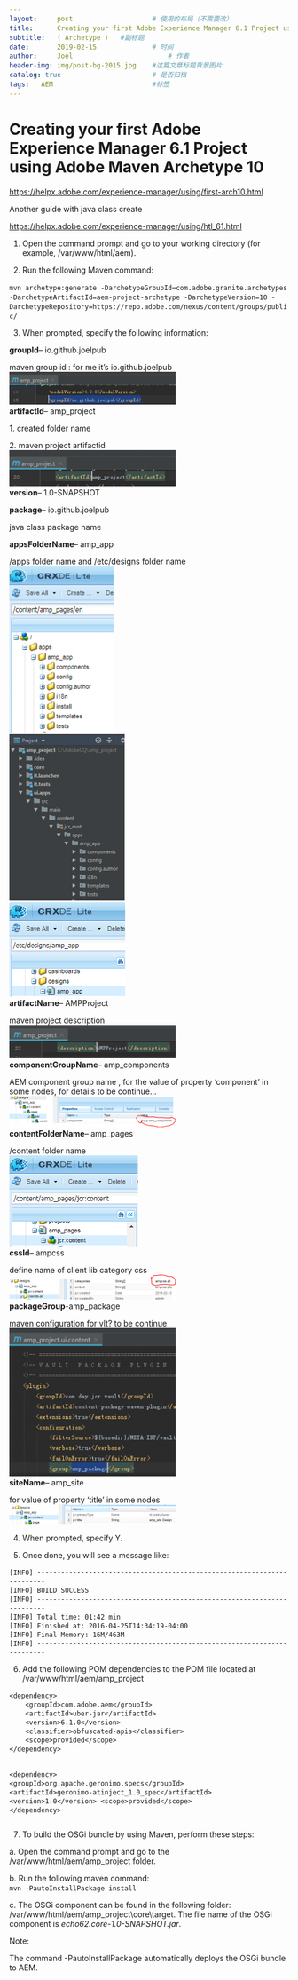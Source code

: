 ```yaml
---
layout:     post   				    # 使用的布局（不需要改）
title:      Creating your first Adobe Experience Manager 6.1 Project using Adobe Maven Archetype 10 				# 标题 
subtitle:   ( Archetype )   #副标题
date:       2019-02-15 				# 时间
author:     Joel 						# 作者
header-img: img/post-bg-2015.jpg 	#这篇文章标题背景图片
catalog: true 						# 是否归档
tags:	AEM							#标签
---
```

<h1><a id="Creating_your_first_Adobe_Experience_Manager_61_Project_using_Adobe_Maven_Archetype_10_1"></a>Creating your first Adobe Experience Manager 6.1 Project using Adobe Maven Archetype 10</h1>
<p><a href="https://helpx.adobe.com/experience-manager/using/first-arch10.html">https://helpx.adobe.com/experience-manager/using/first-arch10.html</a></p>
<p>Another guide with java class create</p>
<p><a href="https://helpx.adobe.com/experience-manager/using/htl_61.html">https://helpx.adobe.com/experience-manager/using/htl_61.html</a></p>
<ol>
<li>
<p>Open the command prompt and go to your working directory (for example, /var/www/html/aem).</p>
</li>
<li>
<p>Run the following Maven command:</p>
</li>
</ol>
<p><code>mvn archetype:generate -DarchetypeGroupId=com.adobe.granite.archetypes -DarchetypeArtifactId=aem-project-archetype -DarchetypeVersion=10 -DarchetypeRepository=https://repo.adobe.com/nexus/content/groups/public/</code></p>
<ol start="3">
<li>When prompted, specify the following information:</li>
</ol>
<p><strong>groupId</strong>– io.github.joelpub</p>
<p>maven group id : for me it’s io.github.joelpub <br>
<img src="https://github.com/JoelPub/joelpub.github.io/blob/master/img/blog/Capture-300x59.png?raw=true" alt="image"><br>
<strong>artifactId</strong>– amp_project</p>
<p>1. created folder name</p>
<p>2. maven project artifactid<br>
<img src="https://github.com/JoelPub/joelpub.github.io/blob/master/img/blog/Capture-1-300x65.png?raw=true" alt="image"><br>
<strong>version</strong>– 1.0-SNAPSHOT</p>
<p><strong>package</strong>– io.github.joelpub</p>
<p>java class package name</p>
<p><strong>appsFolderName</strong>– amp_app</p>
<p>/apps folder name and /etc/designs folder name<br>
<img src="https://github.com/JoelPub/joelpub.github.io/blob/master/img/blog/Capture-2-188x300.png?raw=true" alt="image"><br>
<img src="https://github.com/JoelPub/joelpub.github.io/blob/master/img/blog/Capture-3-208x300.png?raw=true" alt="image"><br>
<img src="https://github.com/JoelPub/joelpub.github.io/blob/master/img/blog/Capture-7.png?raw=true" alt="image"><br>
<strong>artifactName</strong>– AMPProject</p>
<p>maven project description<br>
<img src="https://github.com/JoelPub/joelpub.github.io/blob/master/img/blog/Capture-4-300x60.png?raw=true" alt="image"><br>
<strong>componentGroupName</strong>– amp_components</p>
<p>AEM component group name , for the value of property ‘component’ in some nodes, for details to be continue…<br>
<img src="https://github.com/JoelPub/joelpub.github.io/blob/master/img/blog/Capture-5-300x56.png?raw=true" alt="image"><br>
<strong>contentFolderName</strong>– amp_pages</p>
<p>/content folder name<br>
<img src="https://github.com/JoelPub/joelpub.github.io/blob/master/img/blog/Capture-6.png?raw=true" alt="image"><br>
<strong>cssId</strong>– ampcss</p>
<p>define name of client lib category css <br>
<img src="https://github.com/JoelPub/joelpub.github.io/blob/master/img/blog/Capture-8-300x45.png?raw=true" alt="image"><br>
<strong>packageGroup</strong>-amp_package</p>
<p>maven configuration for vlt? to be continue<br>
<img src="https://github.com/JoelPub/joelpub.github.io/blob/master/img/blog/Capture-9-300x267.png?raw=true" alt="image"><br>
<strong>siteName</strong>– amp_site</p>
<p>for value of property ‘title’ in some nodes<br>
<img src="https://github.com/JoelPub/joelpub.github.io/blob/master/img/blog/Capture-10-300x35.png?raw=true" alt="image"></p>
<ol start="4">
<li>
<p>When prompted, specify Y.</p>
</li>
<li>
<p>Once done, you will see a message like:</p>
</li>
</ol>
<pre><code>[INFO] ------------------------------------------------------------------------
[INFO] BUILD SUCCESS
[INFO] ------------------------------------------------------------------------
[INFO] Total time: 01:42 min
[INFO] Finished at: 2016-04-25T14:34:19-04:00
[INFO] Final Memory: 16M/463M
[INFO] ------------------------------------------------------------------------
</code></pre>
<ol start="6">
<li>Add the following POM dependencies to the POM file located at /var/www/html/aem/amp_project</li>
</ol>
<pre><code>&lt;dependency&gt;
    &lt;groupId&gt;com.adobe.aem&lt;/groupId&gt;
    &lt;artifactId&gt;uber-jar&lt;/artifactId&gt;
    &lt;version&gt;6.1.0&lt;/version&gt;
    &lt;classifier&gt;obfuscated-apis&lt;/classifier&gt;
    &lt;scope&gt;provided&lt;/scope&gt;
&lt;/dependency&gt;

&lt;dependency&gt;
    &lt;groupId&gt;org.apache.geronimo.specs&lt;/groupId&gt;
    &lt;artifactId&gt;geronimo-atinject_1.0_spec&lt;/artifactId&gt;
    &lt;version&gt;1.0&lt;/version&gt;
    &lt;scope&gt;provided&lt;/scope&gt;
&lt;/dependency&gt;
</code></pre>
<ol start="7">
<li>To build the OSGi bundle by using Maven, perform these steps:</li>
</ol>
<p>a. Open the command prompt and go to the /var/www/html/aem/amp_project folder.</p>
<p>b. Run the following maven command:<br>
<code>mvn -PautoInstallPackage install</code></p>
<p>c. The OSGi component can be found in the following folder: /var/www/html/aem/amp_project\core\target. The file name of the OSGi component is <em>echo62.core-1.0-SNAPSHOT.jar</em>.</p>
<p>Note:</p>
<p>The command -PautoInstallPackage automatically deploys the OSGi bundle to AEM.</p>
